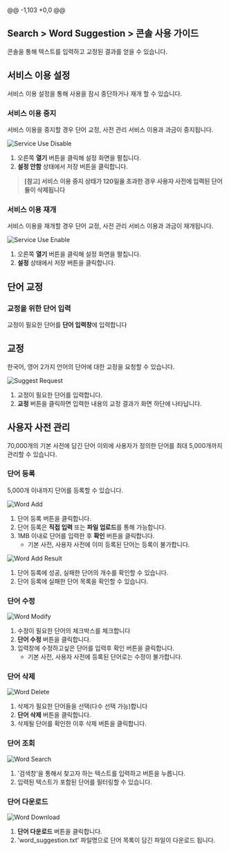 @@ -1,103 +0,0 @@
## Search > Word Suggestion > 콘솔 사용 가이드

콘솔을 통해 텍스트를 입력하고 교정된 결과를 얻을 수 있습니다.

## 서비스 이용 설정

서비스 이용 설정을 통해 사용을 잠시 중단하거나 재개 할 수 있습니다.

### 서비스 이용 중지

서비스 이용을 중지할 경우 단어 교정, 사전 관리 서비스 이용과 과금이 중지됩니다.

![Service Use Disable](http://static.toastoven.net/prod_word_suggestion/console_guide/service_use_disable.png)

1. 오른쪽 **열기** 버튼을 클릭해 설정 화면을 펼칩니다.
2. **설정 안함** 상태에서 저장 버튼을 클릭합니다.



> **[참고] 서비스 이용 중지 상태가 120일을 초과한 경우 사용자 사전에 입력된 단어들이 삭제됩니다**



### 서비스 이용 재개

서비스 이용을 재개할 경우 단어 교정, 사전 관리 서비스 이용과 과금이 재개됩니다.

![Service Use Enable](http://static.toastoven.net/prod_word_suggestion/console_guide/service_use_enable.png)

1. 오른쪽 **열기** 버튼을 클릭해 설정 화면을 펼칩니다.
2. **설정** 상태에서 저장 버튼을 클릭합니다.

## 단어 교정


### 교정을 위한 단어 입력

교정이 필요한 단어를 **단어 입력창**에 입력합니다

## 교정

한국어, 영어 2가지 언어의 단어에 대한 교정을 요청할 수 있습니다.

![Suggest Request](http://static.toastoven.net/prod_word_suggestion/console_guide/suggest_request.png)

1. 교정이 필요한 단어를 입력합니다.
2. **교정** 버튼을 클릭하면 입력한 내용의 교정 결과가 화면 하단에 나타납니다.

## 사용자 사전 관리

70,000개의 기본 사전에 담긴 단어 이외에 사용자가 정의한 단어를 최대 5,000개까지 관리할 수 있습니다.

### 단어 등록

5,000개 이내까지 단어를 등록할 수 있습니다.

![Word Add](http://static.toastoven.net/prod_word_suggestion/console_guide/word_add_1.png)

1. 단어 등록 버튼을 클릭합니다.
2. 단어 등록은 **직접 입력** 또는 **파일 업로드**를 통해 가능합니다.
3. 1MB 이내로 단어를 입력한 후 **확인** 버튼을 클릭합니다.
    - 기본 사전, 사용자 사전에 이미 등록된 단어는 등록이 불가합니다.

![Word Add Result](http://static.toastoven.net/prod_word_suggestion/console_guide/word_add_result.png)
1. 단어 등록에 성공, 실패한 단어의 개수를 확인할 수 있습니다.
2. 단어 등록에 실패한 단어 목록을 확인할 수 있습니다.

### 단어 수정

![Word Modify](http://static.toastoven.net/prod_word_suggestion/console_guide/word_modify.png)

1. 수정이 필요한 단어의 체크박스를 체크합니다
2. **단어 수정** 버튼을 클릭합니다.
3. 입력창에 수정하고싶은 단어를 입력후 확인 버튼을 클릭합니다.
    - 기본 사전, 사용자 사전에 등록된 단어로는 수정이 불가합니다.

### 단어 삭제

![Word Delete](http://static.toastoven.net/prod_word_suggestion/console_guide/word_delete.png)

1. 삭제가 필요한 단어들을 선택(다수 선택 가능)합니다
2. **단어 삭제** 버튼을 클릭합니다.
3. 삭제될 단어를 확인한 이후 삭제 버튼을 클릭합니다.


### 단어 조회

![Word Search](http://static.toastoven.net/prod_word_suggestion/console_guide/word_search.png)

1. '검색창'을 통해서 찾고자 하는 텍스트를 입력하고 버튼을 누릅니다.
2. 입력된 텍스트가 포함된 단어를 필터링할 수 있습니다.

### 단어 다운로드

![Word Download](http://static.toastoven.net/prod_word_suggestion/console_guide/word_download.png)

1. **단어 다운로드** 버튼을 클릭합니다.
2. 'word_suggestion.txt' 파일명으로 단어 목록이 담긴 파일이 다운로드 됩니다.



